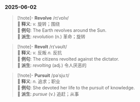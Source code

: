 ### 2025-06-02

> [!note]- **Revolve** /rɪˈvɒlv/  
> **📌 释义**: *v.* 旋转；围绕  
> **🔹 例句**: The Earth revolves around the Sun.  
> **🌿 派生**: *revolution* (n.) 革命；旋转  

> [!note]- **Revolt** /rɪˈvəʊlt/  
> **📌 释义**: *v.* 反叛 *n.* 反抗  
> **🔹 例句**: The citizens revolted against the dictator.  
> **🌿 派生**: *revolting* (adj.) 令人厌恶的  

> [!note]- **Pursuit** /pəˈsjuːt/  
> **📌 释义**: *n.* 追求；职业  
> **🔹 例句**: She devoted her life to the pursuit of knowledge.  
> **🌿 派生**: *pursue* (v.) 追赶；从事  

